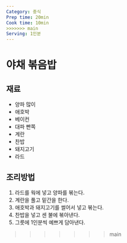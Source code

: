 ```yaml
---
Category: 중식
Prep time: 20min
Cook time: 10min
>>>>>>> main
Serving: 1인분
---
```


# 야채 볶음밥

## 재료
- 양파 많이
- 애호박
- 베이컨
- 대파 빤쪽
- 계란
- 찬밥
- 돼지고기
- 라드

## 조리방법
1. 라드를 웍에 넣고 양파를 볶는다.
2. 계란을 풀고 밑간을 한다.
3. 애호박과 돼지고기를 썰어서 넣고 볶는다.
4. 찬밥을 넣고 센 불에 볶아낸다.
5. 그릇에 1인분씩 예쁘게 담아낸다.
>>>>>>> main
